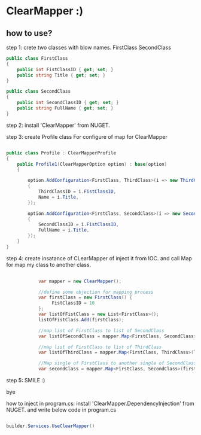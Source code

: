 # ClearMapper :)

## how to use?

step 1:
crete two classes with blow names.
FirstClass
SecondClass
```C#
public class FirstClass
{
    public int FistClassID { get; set; }
    public string Title { get; set; }
}

public class SecondClass
{
    public int SecondClassID { get; set; }
    public string FullName { get; set; }
}
```

step 2:
install 'ClearMapper' from NUGET.

step 3:
create Profile class For configure of map for ClearMapper
```C#

public class Profile : ClearMapperProfile
{
    public Profile1(ClearMapperOption option) : base(option)
    {

        option.AddConfiguration<FirstClass, ThirdClass>(i => new ThirdClass()
        {
            ThirdClassID = i.FistClassID,
            Name = i.Title,
        });

        option.AddConfiguration<FirstClass, SecondClass>(i => new SecondClass()
        {
            SecondClassID = i.FistClassID,
            FullName = i.Title,
        });
    }
}

```


step 4:
create insatance of CLearMapper of inject it from IOC.
and call Map for map my class to another class.
```C#
            
            var mapper = new ClearMapper();

            //define some objection for mapping process
            var firstClass = new FirstClass() {
                 FistClassID = 10
            };
            var listOfFistClass = new List<FirstClass>();
            listOfFistClass.Add(firstClass);

            //map list of FirstClass to list of SecondClass
            var listOfSecondClass = mapper.Map<FirstClass, SecondClass>(listOfFistClass);

            //map list of FirstClass to list of ThirdClass
            var listOfThirdClass = mapper.Map<FirstClass, ThirdClass>(listOfFistClass);

            //Map single of FirstClass to another single of SecondClass
            var secondClass = mapper.Map<FirstClass, SecondClass>(firstClass);

```

step 5:
SMILE :)

bye

how to inject in program.cs:
install 'ClearMapper.DependencyInjection' from NUGET.
and write below code in program.cs
```c#

builder.Services.UseClearMapper()

```


